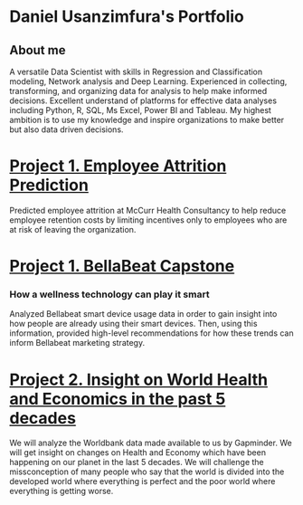 # Daniel Usanzimfura's Portfolio
## About me 
A versatile Data Scientist with skills in Regression and Classification modeling, Network analysis and Deep Learning. Experienced in collecting, transforming, and organizing data for analysis to help make informed decisions. Excellent understand of platforms for effective data analyses including Python, R, SQL, Ms Excel,  Power BI and Tableau.
My highest ambition is to use my knowledge and inspire organizations to make better but also data driven decisions. 

# [Project 1. Employee Attrition Prediction](https://www.kaggle.com/code/udanny/bellabeat-capstone-google-analytics-certificate)
Predicted employee attrition at McCurr Health Consultancy to help reduce employee retention costs by limiting incentives only to employees who are at risk of leaving the organization.

# [Project 1. BellaBeat Capstone](https://www.kaggle.com/code/udanny/bellabeat-capstone-google-analytics-certificate)
### How a wellness technology can play it smart
Analyzed Bellabeat smart device usage data in order to gain insight into how people are already using their smart devices. Then, using this information, provided high-level recommendations for how these trends can inform Bellabeat marketing strategy.

# [Project 2. Insight on World Health and Economics in the past 5 decades](https://www.kaggle.com/code/udanny/insight-on-world-health-and-economics)
We will analyze the Worldbank data made available to us by Gapminder. We will get insight on changes on Health and Economy which have been happening on our planet in the last 5 decades. We will challenge the missconception of many people who say that the world is divided into the developed world where everything is perfect and the poor world where everything is getting worse.

